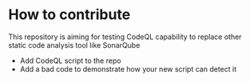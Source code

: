 # How to contribute
This repository is aiming for testing CodeQL capability to replace other static code analysis tool like SonarQube

 - Add CodeQL script to the repo
 - Add a bad code to demonstrate how your new script can detect it
